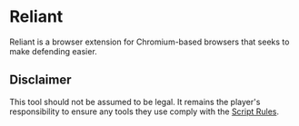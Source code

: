 # Reliant
Reliant is a browser extension for Chromium-based browsers that seeks to make defending easier.
## Disclaimer
This tool should not be assumed to be legal. It remains the player's responsibility to ensure any tools they use comply with the [Script Rules](https://forum.nationstates.net/viewtopic.php?p=16394966#p16394966).